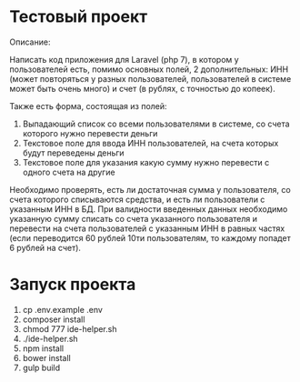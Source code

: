 # Тестовый проект
Описание:

Написать код приложения для Laravel (php 7), в котором у пользователей есть, помимо основных полей, 2 дополнительных: ИНН (может повторяться у разных пользователей, пользователей в системе может быть очень много) и счет (в рублях, с точностью до копеек). 

Также есть форма, состоящая из полей:
1) Выпадающий список со всеми пользователями в системе, со счета которого нужно перевести деньги
2) Текстовое поле для ввода ИНН пользователей, на счета  которых будут переведены деньги
3) Текстовое поле для указания какую сумму нужно перевести с одного счета на другие

Необходимо проверять, есть ли достаточная сумма у пользователя, со счета которого списываются средства, и есть ли пользователи с указанным ИНН в БД. При валидности введенных данных необходимо указанную сумму списать со счета указанного пользователя и перевести на счета пользователей с указанным ИНН в равных частях (если переводится 60 рублей 10ти пользователям, то каждому попадет 6 рублей на счет). 


# Запуск проекта

1) cp .env.example .env
2) composer install
3) chmod 777 ide-helper.sh
4) ./ide-helper.sh
5) npm install
6) bower install
7) gulp build